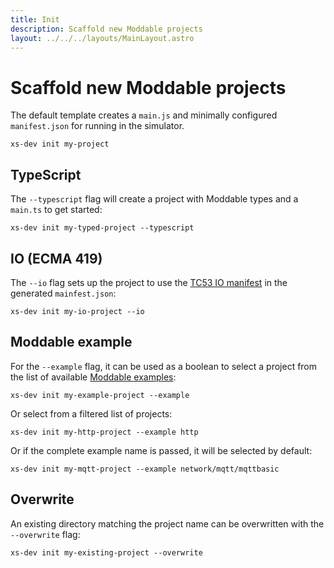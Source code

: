 ```yaml
---
title: Init
description: Scaffold new Moddable projects
layout: ../../../layouts/MainLayout.astro
---
```


# Scaffold new Moddable projects

The default template creates a `main.js` and minimally configured `manifest.json` for running in the simulator.

```
xs-dev init my-project
```

## TypeScript

The `--typescript` flag will create a project with Moddable types and a `main.ts` to get started:

```
xs-dev init my-typed-project --typescript
```

## IO (ECMA 419)

The `--io` flag sets up the project to use the [TC53 IO manifest](https://github.com/Moddable-OpenSource/moddable/blob/public/documentation/io/io.md) in the generated `mainfest.json`:

```
xs-dev init my-io-project --io
```

## Moddable example

For the `--example` flag, it can be used as a boolean to select a project from the list of available [Moddable examples](https://github.com/Moddable-OpenSource/moddable/tree/public/examples):

```
xs-dev init my-example-project --example
```

Or select from a filtered list of projects:

```
xs-dev init my-http-project --example http
```

Or if the complete example name is passed, it will be selected by default:

```
xs-dev init my-mqtt-project --example network/mqtt/mqttbasic
```

## Overwrite

An existing directory matching the project name can be overwritten with the `--overwrite` flag:

```
xs-dev init my-existing-project --overwrite
```
